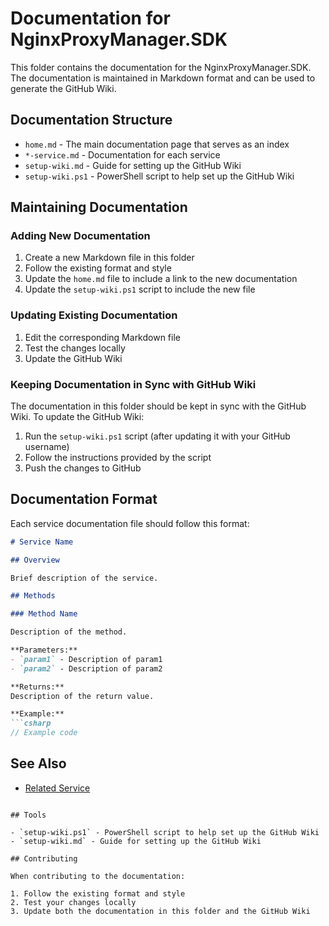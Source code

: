 # Documentation for NginxProxyManager.SDK

This folder contains the documentation for the NginxProxyManager.SDK. The documentation is maintained in Markdown format and can be used to generate the GitHub Wiki.

## Documentation Structure

- `home.md` - The main documentation page that serves as an index
- `*-service.md` - Documentation for each service
- `setup-wiki.md` - Guide for setting up the GitHub Wiki
- `setup-wiki.ps1` - PowerShell script to help set up the GitHub Wiki

## Maintaining Documentation

### Adding New Documentation

1. Create a new Markdown file in this folder
2. Follow the existing format and style
3. Update the `home.md` file to include a link to the new documentation
4. Update the `setup-wiki.ps1` script to include the new file

### Updating Existing Documentation

1. Edit the corresponding Markdown file
2. Test the changes locally
3. Update the GitHub Wiki

### Keeping Documentation in Sync with GitHub Wiki

The documentation in this folder should be kept in sync with the GitHub Wiki. To update the GitHub Wiki:

1. Run the `setup-wiki.ps1` script (after updating it with your GitHub username)
2. Follow the instructions provided by the script
3. Push the changes to GitHub

## Documentation Format

Each service documentation file should follow this format:

```markdown
# Service Name

## Overview

Brief description of the service.

## Methods

### Method Name

Description of the method.

**Parameters:**
- `param1` - Description of param1
- `param2` - Description of param2

**Returns:**
Description of the return value.

**Example:**
```csharp
// Example code
```

## See Also

- [Related Service](Related-Service)
```

## Tools

- `setup-wiki.ps1` - PowerShell script to help set up the GitHub Wiki
- `setup-wiki.md` - Guide for setting up the GitHub Wiki

## Contributing

When contributing to the documentation:

1. Follow the existing format and style
2. Test your changes locally
3. Update both the documentation in this folder and the GitHub Wiki
 